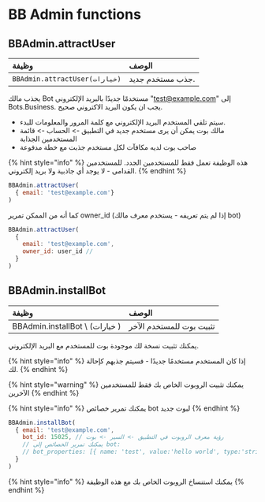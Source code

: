 # BB Admin functions

## BBAdmin.attractUser

| وظيفة | الوصف |
| :--- | :--- |
| `BBAdmin.attractUser(خيارات)` | جذب مستخدم جديد. |

يجذب مالك Bot مستخدمًا جديدًا بالبريد الإلكتروني "test@example.com" إلى Bots.Business.  يجب ان يكون البريد الاكتروني صحيح.

* سيتم تلقي المستخدم البريد الإلكتروني مع كلمة المرور والمعلومات للبدء.
 * مالك بوت يمكن أن يرى مستخدم جديد في التطبيق -> الحساب -> قائمة المستخدمين الجذابة
 * صاحب بوت لديه مكافآت لكل مستخدم جذبت مع خطة مدفوعة

{% hint style="info" %}
هذه الوظيفة تعمل فقط للمستخدمين الجدد.  للمستخدمين القدامى - لا يوجد أي جاذبية ولا بريد إلكتروني.
{% endhint %}

```javascript
BBAdmin.attractUser(
  { email: 'test@example.com'}
)
```

كما أنه من الممكن تمرير
owner\_id \(إذا لم يتم تعريفه - يستخدم معرف مالك bot\)

```javascript
BBAdmin.attractUser(
  { 
    email: 'test@example.com',
    owner_id: user_id // 
  }
)
```

## BBAdmin.installBot

| وظيفة | الوصف |
| :--- | :--- |
| BBAdmin.installBot \ (خيارات \) | تثبيت بوت للمستخدم الآخر |

يمكنك تثبيت نسخة لك موجودة بوت للمستخدم مع البريد الإلكتروني.

{% hint style="info" %}
إذا كان المستخدم مستخدمًا جديدًا - فسيتم جذبهم كإحالة لك.
{% endhint %}

{% hint style="warning" %}
يمكنك تثبيت الروبوت الخاص بك فقط للمستخدمين الآخرين
{% endhint %}

{% hint style="info" %}
يمكنك تمرير خصائص bot لبوت جديد
{% endhint %}

```javascript
BBAdmin.installBot(
  { email: 'test@example.com',
    bot_id: 15025, // رؤية معرف الروبوت في التطبيق -> السير -> بوت
    // يمكنك تمرير الخصائص إلى bot:
    // bot_properties: [{ name: 'test', value:'hello world', type:'string' }]
  }
)
```

{% hint style="info" %}
يمكنك استنساخ الروبوت الخاص بك مع هذه الوظيفة
{% endhint %}

